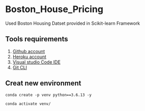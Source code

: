 # Boston_House_Pricing
Used Boston Housing Datset provided in Scikit-learn Framework

## Tools requirements
1. [Github account]('https://github.com/')
2. [Heroku account]('https://www.heroku.com/')
3. [Visual studio Code IDE]('https://code.visualstudio.com/download')
4. [Git CLI]('https://git-scm.com/downloads')

## Creat new environment
```
conda create -p venv python==3.6.13 -y
```
```
conda activate venv/
```